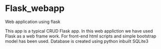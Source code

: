 # Flask_webapp
Web application using flask 

This app is a typical CRUD Flask app.
In this web appliction we have used Flask as a web frame work.
For front-end html scripts and simple bootstrap model has been used.
Database is created using python inbuilt SQLite3

